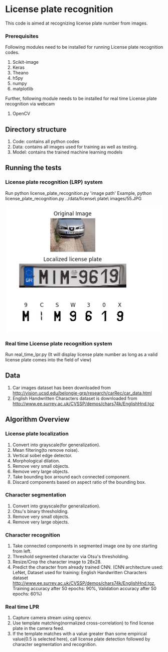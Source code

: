 # License plate recognition

This code is aimed at recognizing license plate number from images. 

### Prerequisites
Following modules need to be installed for running License plate recognition codes.
1.  Scikit-image
2.  Keras
3.  Theano
4.  h5py
5.  numpy
6.  matplotlib

Further, following module needs to be installed for real time License plate recognition via webcam
1.  OpenCV

## Directory structure
1.  Code: contains all python codes
2.  Data: contains all images used for training as well as testing.
3.  Model: contains the trained machine learning models

## Running the tests

### License plate recognition (LRP) system
Run python license_plate_recognition.py 'image path'
Example, python license_plate_recognition.py ../data/license\ plate\ images/55.JPG

![alt text](https://github.com/SrishtiGautam/license_plate_recognition/blob/master/example.png)

### Real time License plate recognition system
Run real_time_lpr.py 
(It will display license plate number as long as a valid license plate comes into the field of view)

## Data

1. Car images dataset has been downloaded from http://vision.ucsd.edu/belongie-grp/research/carRec/car_data.html
2. English Handwritten Characters dataset is downloaded from http://www.ee.surrey.ac.uk/CVSSP/demos/chars74k/EnglishHnd.tgz


## Algorithm Overview
### License plate localization
1. Convert into grayscale(for generalization).
2. Mean filtering(to remove noise).
3. Vertical sobel edge detector.
4. Morphological dilation.
5. Remove very small objects.
6. Remove very large objects.
7. Take bounding box arround each connected component.
8. Discard components based on aspect ratio of the bounding box.


### Character segmentation
1. Convert into grayscale(for generalization).
2. Otsu's binary thresholding.
3. Remove very small objects.
4. Remove very large objects.


### Character recognition
1. Take connected components in segmented image one by one starting from left.
2. Threshold segmented character via Otsu's thresholding.
3. Resize/Crop the character image to 28x28.
4. Predict the character from already trained CNN. (CNN architecture used: LeNet, Dataset used for training: English Handwritten Characters dataset http://www.ee.surrey.ac.uk/CVSSP/demos/chars74k/EnglishHnd.tgz, Training accuracy after 50 epochs: 90%, Validation accuracy after 50 epochs: 60%)


### Real time LPR
1. Capture camera stream using opencv.
2. Use template matching(normalized cross-correlation) to find license plate in the camera feed. 
3. If the template matches with a value greater than some empirical value(0.5 is selected here), call license plate detection followed by character segmentation and recognition.


